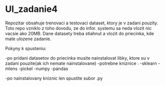 # UI_zadanie4

Repozitar obsahuje trenovaci a testovaci dataset, ktory je v zadani pouzity. Toto repo vzniklo z toho dovodu, ze do infor. systemu sa neda vlozit nic vacsie ako 20MB. Dane datasety treba stiahnut a vlozit do priecinka, kde mate ulozene zadanie.

Pokyny k spusteniu:

-po pridani datasetov do priecinka musite nainstalovat libky, ktore su v zadani pouzite(ak ich nemate nainstalovane)
-potrebne kniznice :     -sklearn
                         -mlens
                         -pickel
                         -numpy
                         -pandas

-po nainstalovany kniznic len spustite subor .py
